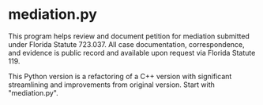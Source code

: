 # mediation.py
This program helps review and document petition for mediation submitted under Florida Statute 723.037. All case documentation, 
correspondence, and evidence is public record and available upon request via Florida Statute 119. 

This Python version is a refactoring of a C++ version  with significant streamlining and improvements from original version. Start with
"mediation.py".
